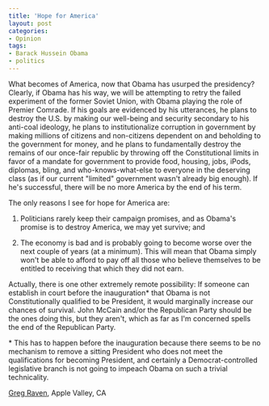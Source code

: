 ```yaml
---
title: 'Hope for America'
layout: post
categories:
- Opinion
tags:
- Barack Hussein Obama
- politics
---
```


What becomes of America, now that Obama has usurped the presidency? Clearly, if Obama has his way, we will be attempting to retry the failed experiment of the former Soviet Union, with Obama playing the role of Premier Comrade. If his goals are evidenced by his utterances, he plans to destroy the U.S. by making our well-being and security secondary to his anti-coal ideology, he plans to institutionalize corruption in government by making millions of citizens and non-citizens dependent on and beholding to the government for money, and he plans to fundamentally destroy the remains of our once-fair republic by throwing off the Constitutional limits in favor of a mandate for government to provide food, housing, jobs, iPods, diplomas, bling, and who-knows-what-else to everyone in the deserving class (as if our current "limited" government wasn't already big enough). If he's successful, there will be no more America by the end of his term.

The only reasons I see for hope for America are:

1. Politicians rarely keep their campaign promises, and as Obama's promise is to destroy America, we may yet survive; and

2. The economy is bad and is probably going to become worse over the next couple of years (at a minimum). This will mean that Obama simply won't be able to afford to pay off all those who believe themselves to be entitled to receiving that which they did not earn.

Actually, there is one other extremely remote possibility: If someone can establish in court before the inauguration\* that Obama is not Constitutionally qualified to be President, it would marginally increase our chances of survival. John McCain and/or the Republican Party should be the ones doing this, but they aren't, which as far as I'm concerned spells the end of the Republican Party.

\* This has to happen before the inauguration because there seems to be no mechanism to remove a sitting President who does not meet the qualifications for becoming President, and certainly a Democrat-controlled legislative branch is not going to impeach Obama on such a trivial technicality.

[Greg Raven](https://www.gregraven.org/), Apple Valley, CA
